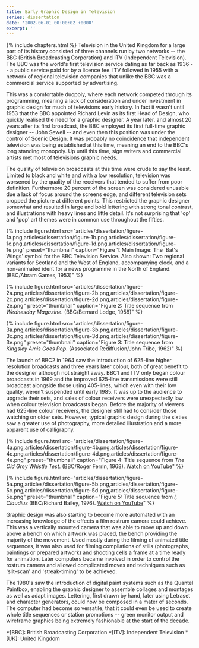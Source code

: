 ```yaml
---
title: Early Graphic Design in Television
series: dissertation
date: '2002-06-01 00:00:02 +0000'
excerpt: ''
---
```

{% include chapters.html %} Television in the United Kingdom for a large part of its history consisted of three channels run by two networks -- the BBC (British Broadcasting Corporation) and ITV (Independent Television). The BBC was the world's first television service dating as far back as 1936 -- a public service paid for by a licence fee. ITV followed in 1955 with a network of regional television companies that unlike the BBC was a commercial service supported by advertising.

This was a comfortable duopoly, where each network competed through its programming, meaning a lack of consideration and under investment in graphic design for much of televisions early history. In fact it wasn't until 1953 that the BBC appointed Richard Levin as its first Head of Design, who quickly realised the need for a graphic designer. A year later, and almost 20 years after its first broadcast, the BBC employed its first full-time graphic designer -- John Sewell -- and even then this position was under the control of Scenic Design. It was probably no coincidence that independent television was being established at this time, meaning an end to the BBC's long standing monopoly. Up until this time, sign writers and commercial artists met most of televisions graphic needs.

The quality of television broadcasts at this time were crude to say the least. Limited to black and white and with a low resolution, television was worsened by the quality of the receivers that tended to suffer from poor definition. Furthermore 20 percent of the screen was considered unusable due a lack of focus around the screens edge, and different television sets cropped the picture at different points. This restricted the graphic designer somewhat and resulted in large and bold lettering with strong tonal contrast, and illustrations with heavy lines and little detail. It's not surprising that 'op' and 'pop' art themes were in common use throughout the fifties.

{% include figure.html
  src="articles/dissertation/figure-1a.png,articles/dissertation/figure-1b.png,articles/dissertation/figure-1c.png,articles/dissertation/figure-1d.png,articles/dissertation/figure-1e.png"
  preset="thumbnail"
  caption="Figure 1: Main Image: The 'Bat's Wings' symbol for the BBC Television Service. Also shown: Two regional variants for Scotland and the West of England, accompanying clock, and a non-animated ident for a news programme in the North of England. (BBC/Abram Games, 1953)"
%}

{% include figure.html
  src="articles/dissertation/figure-2a.png,articles/dissertation/figure-2b.png,articles/dissertation/figure-2c.png,articles/dissertation/figure-2d.png,articles/dissertation/figure-2e.png"
  preset="thumbnail"
  caption="Figure 2: Title sequence from <cite>Wednesday Magazine</cite>. (BBC/Bernard Lodge, 1958)"
%}

{% include figure.html
  src="articles/dissertation/figure-3a.png,articles/dissertation/figure-3b.png,articles/dissertation/figure-3c.png,articles/dissertation/figure-3d.png,articles/dissertation/figure-3e.png"
  preset="thumbnail"
  caption="Figure 3: Title sequence from <cite>Kingsley Amis Goes Pop</cite>. (Associated Rediffusion/John Tribe, 1962)"
%}

The launch of BBC2 in 1964 saw the introduction of 625-line higher resolution broadcasts and three years later colour, both of great benefit to the designer although not straight away. BBC1 and ITV only began colour broadcasts in 1969 and the improved 625-line transmissions were still broadcast alongside those using 405-lines, which even with their low quality, weren't suspended until early 1985. It was up to the audience to upgrade their sets, and sales of colour receivers were unexpectedly low when colour television broadcasts began. Before the majority of viewers had 625-line colour receivers, the designer still had to consider those watching on older sets. However, typical graphic design during the sixties saw a greater use of photography, more detailed illustration and a more apparent use of calligraphy.

{% include figure.html
  src="articles/dissertation/figure-4a.png,articles/dissertation/figure-4b.png,articles/dissertation/figure-4c.png,articles/dissertation/figure-4d.png,articles/dissertation/figure-4e.png"
  preset="thumbnail"
  caption="Figure 4: Title sequence from <cite>The Old Grey Whistle Test</cite>. (BBC/Roger Ferrin, 1968). [Watch on YouTube](https://www.youtube.com/video/KNNAfzKwRn4)"
%}

{% include figure.html
  src="articles/dissertation/figure-5a.png,articles/dissertation/figure-5b.png,articles/dissertation/figure-5c.png,articles/dissertation/figure-5d.png,articles/dissertation/figure-5e.png"
  preset="thumbnail"
  caption="Figure 5: Title sequence from <cite>I, Claudius</cite> (BBC/Richard Bailey, 1976). [Watch on YouTube](https://www.youtube.com/video/pKwaCTfa1EE)"
%}

Graphic design was also starting to become more automated with an increasing knowledge of the effects a film rostrum camera could achieve. This was a vertically mounted camera that was able to move up and down above a bench on which artwork was placed, the bench providing the majority of the movement. Used mostly during the filming of animated title sequences, it was also used for filming compilations of stills (photographs, paintings or prepared artwork) and shooting cells a frame at a time ready for animation. Later computers became involved in order to control the rostrum camera and allowed complicated moves and techniques such as 'slit-scan' and 'streak-timing' to be achieved.

The 1980's saw the introduction of digital paint systems such as the Quantel Paintbox, enabling the graphic designer to assemble collages and montages as well as adapt images. Lettering, first drawn by hand, later using Letraset and character generators, could now be composed in a mater of seconds. The computer had become so versatile, that it could even be used to create whole title sequences or station promotions -- green monitor output and wireframe graphics being extremely fashionable at the start of the decade.

*[BBC]: British Broadcasting Corporation
*[ITV]: Independent Television
*[UK]: United Kingdom
